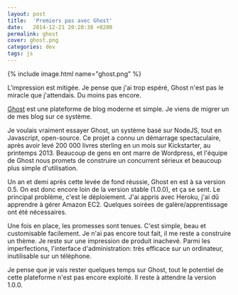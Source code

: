 ```yaml
---
layout: post
title:  'Premiers pas avec Ghost'
date:   2014-12-21 20:20:38 +0200
permalink: ghost
cover: ghost.png
categories: dev
tags: js
---
```


{% include image.html name="ghost.png" %}

L'impression est mitigée. Je pense que j'ai trop espéré, Ghost n'est pas le miracle que j'attendais. Du moins pas encore.

[Ghost](https://ghost.org/) est une plateforme de blog moderne et simple. Je viens de migrer un de mes blog sur ce système.
<!--more-->
Je voulais vraiment essayer Ghost, un système basé sur NodeJS, tout en Javascript, open-source. Ce projet a connu un démarrage spectaculaire, après avoir levé 200 000 livres sterling en un mois sur Kickstarter, au printemps 2013. Beaucoup de gens en ont marre de Wordpress, et l'équipe de Ghost nous promets de construire un concurrent sérieux et beaucoup plus simple d'utilisation.

Un an et demi après cette levée de fond réussie, Ghost en est à sa version 0.5. On est donc encore loin de la version stable (1.0.0), et ça se sent. Le principal problème, c'est le déploiement. J'ai appris avec Heroku, j'ai dû apprendre à gérer Amazon EC2. Quelques soirées de galère/apprentissage ont été nécessaires.

Une fois en place, les promesses sont tenues. C'est simple, beau et customisable facilement. Je n'ai pas encore tout fait, il me reste a construire un thème. Je reste sur une impression de produit inachevé. Parmi les imperfections, l'interface d'administration: très efficace sur un ordinateur, inutilisable sur un téléphone.

Je pense que je vais rester quelques temps sur Ghost, tout le potentiel de cette plateforme n'est pas encore exploité. Il reste à attendre la version 1.0.0.

